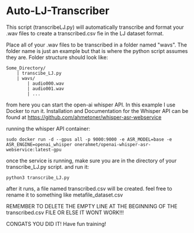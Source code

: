 # Auto-LJ-Transcriber
This script (transcribeLJ.py) will automatically transcribe and format your .wav files to create a transcribed.csv fie in the LJ dataset format.

Place all of your .wav files to be transcribed in a folder named "wavs". The folder name is just an example but that
is where the python script assumes they are. Folder structure should look like:

    Some_Directory/
        | transcibe_LJ.py  
        | wavs/
            | audio000.wav
            | audio001.wav
            | ...
        

from here you can start the open-ai whisper API.
In this example I use Docker to run it. Installation and Documentation for the Whisper API can be found at
https://github.com/ahmetoner/whisper-asr-webservice

running the whisper API container:

    sudo docker run -d --gpus all -p 9000:9000 -e ASR_MODEL=base -e ASR_ENGINE=openai_whisper onerahmet/openai-whisper-asr-webservice:latest-gpu

once the service is running, make sure you are in the directory of your transcribe_LJ.py script. and run it:

    python3 transcribe_LJ.py

after it runs, a file named transcribed.csv will be created. feel free to rename it to something like metafile_dataset.csv

REMEMBER TO DELETE THE EMPTY LINE AT THE BEGINNING OF THE transcribed.csv FILE OR ELSE IT WONT WORK!!!

CONGATS YOU DID IT! Have fun training!
